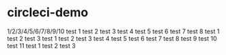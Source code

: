 # circleci-demo


1/2/3/4/5/6/7/8/9/10
test 1
test 2
test 3
test 4
test 5
test 6
test 7
test 8
test 1
test 2
test 3
test 1
test 2
test 3
test 4
test 5
test 6
test 7
test 8
test 9
test 10
test 11
test 1
test 2
test 3
